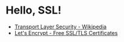 # Hello, SSL!

* [Transport Layer Security - Wikipedia](https://en.wikipedia.org/wiki/Transport_Layer_Security)
* [Let's Encrypt - Free SSL/TLS Certificates](https://letsencrypt.org/)

